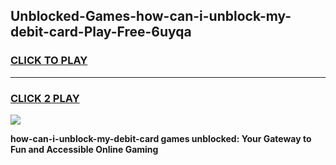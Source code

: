 
## Unblocked-Games-how-can-i-unblock-my-debit-card-Play-Free-6uyqa
<h3>
<a href="https://premium76.site?title=how-can-i-unblock-my-debit-card&ref=10A">CLICK TO PLAY</a></h3>
<hr>

<h3>
<a href="https://premium76.site?title=how-can-i-unblock-my-debit-card&ref=10A">CLICK 2 PLAY</a>
  
</h3>

<a href="https://premium76.site?title=how-can-i-unblock-my-debit-card&ref=10A"><img src="https://clearcache.store/games.png"></a>


**how-can-i-unblock-my-debit-card games unblocked: Your Gateway to Fun and Accessible Online Gaming**
